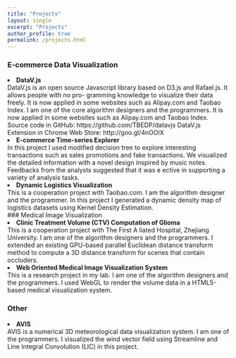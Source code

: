 ```yaml
---
title: "Projects"
layout: single
excerpt: "Projects"
author_profile: true
permalink: /projects.html
---
```


### E-commerce Data Visualization
<li><b>DataV.js</b><br>
DataV.js is an open source Javascript library based on D3.js and Rafael.js. It allows people with no pro- gramming knowledge to visualize their data freely. It is now applied in some websites such as Alipay.com and Taobao Index. I am one of the core algorithm designers and the programmers.
It is now applied in some websites such as Alipay.com and Taobao Index. 
Source code in GitHub: https://github.com/TBEDP/datavjs
DataV.js Extension in Chrome Web Store: http://goo.gl/4nOOlX
</li>

<li><b>E-commerce Time-series Explorer</b><br>
In this project I used modified decision tree to explore interesting transactions such as sales promotions and fake transactions. We visualized the detailed information with a novel design inspired by music notes. Feedbacks from the analysts suggested that it was e ective in supporting a variety of analysis tasks.
</li>
<li><b>Dynamic Logistics Visualization</b><br>
This is a cooperation project with Taobao.com. I am the algorithm designer and the programmer. In this project I generated a dynamic density map of logistics datasets using Kernel Density Estimation.
</li>
### Medical Image Visualization
<li><b>Clinic Treatment Volume (CTV) Computation of Glioma</b><br>
This is a cooperation project with The First A liated Hospital, Zhejiang University. I am one of the algorithm designers and the programmers. I extended an existing GPU-based parallel Euclidean distance transform method to compute a 3D distance transform for scenes that contain occluders.
</li>
<li><b>Web Oriented Medical Image Visualization System</b><br>
This is a research project in my lab. I am one of the algorithm designers and the programmers. I used WebGL to render the volume data in a HTML5-based medical visualization system.
</li>

### Other

<li><b>AVIS</b><br>
AVIS is a numerical 3D meteorological data visualization system. I am one of the programmers. I visualized the wind vector field using Streamline and Line Integral Convolution (LIC) in this project.
